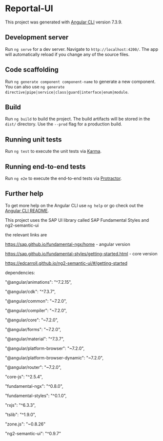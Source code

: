 # Reportal-UI

This project was generated with [Angular CLI](https://github.com/angular/angular-cli) version 7.3.9.

## Development server

Run `ng serve` for a dev server. Navigate to `http://localhost:4200/`. The app will automatically reload if you change any of the source files.

## Code scaffolding

Run `ng generate component component-name` to generate a new component. You can also use `ng generate directive|pipe|service|class|guard|interface|enum|module`.

## Build

Run `ng build` to build the project. The build artifacts will be stored in the `dist/` directory. Use the `--prod` flag for a production build.

## Running unit tests

Run `ng test` to execute the unit tests via [Karma](https://karma-runner.github.io).

## Running end-to-end tests

Run `ng e2e` to execute the end-to-end tests via [Protractor](http://www.protractortest.org/).

## Further help

To get more help on the Angular CLI use `ng help` or go check out the [Angular CLI README](https://github.com/angular/angular-cli/blob/master/README.md).

This project uses the SAP UI library called SAP Fundamental Styles and ng2-semantic-ui

the relevant links are

https://sap.github.io/fundamental-ngx/home - angular version

https://sap.github.io/fundamental-styles/getting-started.html - core version

https://edcarroll.github.io/ng2-semantic-ui/#/getting-started

dependencies:

"@angular/animations": "^7.2.15",

"@angular/cdk": "^7.3.7",

"@angular/common": "~7.2.0",

"@angular/compiler": "~7.2.0",

"@angular/core": "~7.2.0",

"@angular/forms": "~7.2.0",

"@angular/material": "^7.3.7",

"@angular/platform-browser": "~7.2.0",

"@angular/platform-browser-dynamic": "~7.2.0",

"@angular/router": "~7.2.0",

"core-js": "^2.5.4",

"fundamental-ngx": "^0.8.0",

"fundamental-styles": "^0.1.0",

"rxjs": "^6.3.3",

"tslib": "^1.9.0",

"zone.js": "~0.8.26"

"ng2-semantic-ui": "^0.9.7"

